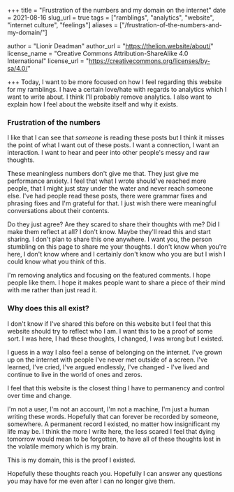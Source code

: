 +++
title = "Frustration of the numbers and my domain on the internet"
date = 2021-08-16
slug_url = true
tags = ["ramblings", "analytics", "website", "internet culture", "feelings"]
aliases = ["/frustration-of-the-numbers-and-my-domain/"]

author = "Lionir Deadman"
author_url = "https://thelion.website/about/"
license_name = "Creative Commons Attribution-ShareAlike 4.0 International"
license_url = "https://creativecommons.org/licenses/by-sa/4.0/"

+++
Today, I want to be more focused on how I feel regarding this website for my ramblings. I have a certain love/hate with regards to analytics
which I want to write about. I think I'll probably remove analytics. I also want to explain how I feel about the website itself and why it exists.
<!--more-->

### Frustration of the numbers

I like that I can see that *someone* is reading these posts but I think it misses the point of what I want out of these posts.
I want a connection, I want an interaction. I want to hear and peer into other people's messy and raw thoughts. 

These meaningless numbers don't give me that. They just give me performance anxiety. I feel that what I wrote should've reached more
people, that I might just stay under the water and never reach someone else. I've had people read these posts, there
were grammar fixes and phrasing fixes and I'm grateful for that. I just wish there were meaningful conversations about their contents.

Do they just agree? Are they scared to share their thoughts with me? Did I make them reflect at all? I don't know.
Maybe they'll read this and start sharing. I don't plan to share this one anywhere. I want you, the person stumbling on this page to share me your thoughts.
I don't know when you're here, I don't know where and I certainly don't know who you are but I wish I could know what you think of this.

I'm removing analytics and focusing on the featured comments. I hope people like them. I hope it makes people want to share a piece of their mind
with me rather than just read it.

### Why does this all exist?

I don't know if I've shared this before on this website but I feel that this website should try to reflect who I am. I want this to be a proof of some sort. 
I was here, I had these thoughts, I changed, I was wrong but I existed.

I guess in a way I also feel a sense of belonging on the internet. I've grown up on the internet with people I've never met outside of a screen.
I've learned, I've cried, I've argued endlessly, I've changed - I've lived and continue to live in the world of ones and zeros.

I feel that this website is the closest thing I have to permanency and control over time and change.

I'm not a user, I'm not an account, I'm not a machine, I'm just a human writing these words. Hopefully that can forever be recorded by someone, somewhere.
A permanent record I existed, no matter how insignificant my life may be. I think the more I write here, the less scared I feel that dying tomorrow would mean
to be forgotten, to have all of these thoughts lost in the volatile memory which is my brain.

This is my domain, this is the proof I existed.

Hopefully these thoughts reach you. Hopefully I can answer any questions you may have for me even after I can no longer give them.
